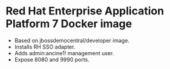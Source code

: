 # Red Hat Enterprise Application Platform 7 Docker image

* Based on jbossdemocentral/developer image.
* Installs RH SSO adapter.
* Adds admin:ancine1! management user.
* Expose 8080 and 9990 ports.
